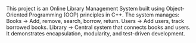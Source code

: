This project is an Online Library Management System built using Object-Oriented Programming (OOP) principles in C++.
The system manages:
Books → Add, remove, search, borrow, return.
Users → Add users, track borrowed books.
Library → Central system that connects books and users.
It demonstrates encapsulation, modularity, and test-driven development.
